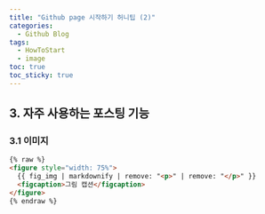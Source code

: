 ```yaml
---
title: "Github page 시작하기 허니팁 (2)"
categories:
  - Github Blog
tags:
  - HowToStart
  - image
toc: true
toc_sticky: true
---
```


## 3. 자주 사용하는 포스팅 기능

### 3.1 이미지

```html
{% raw %}
<figure style="width: 75%">
  {{ fig_img | markdownify | remove: "<p>" | remove: "</p>" }}
  <figcaption>그림 캡션</figcaption>
</figure>
{% endraw %}
```